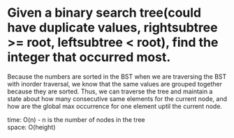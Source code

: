 # Given a binary search tree(could have duplicate values, rightsubtree >= root, leftsubtree \< root), find the integer that occurred most.
Because the numbers are sorted in the BST when we are traversing the BST with inorder traversal, we know that the same values are grouped together because they are sorted. Thus, we can traverse the tree and maintain a state about how many consecutive same elements for the current node, and how are the global max occurrence for one element uptil the current node.<br>

time: O(n) - n is the number of nodes in the tree<br>
space: O(height)